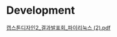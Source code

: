 # Development

[캡스톤디자인2_결과발표회_파이리눅스 (2).pdf](https://github.com/PiLinux-HY/Development/files/15486236/2_._.2.pdf)
